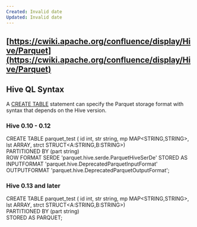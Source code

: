 ```yaml
---
Created: Invalid date
Updated: Invalid date
---
```

## [https://cwiki.apache.org/confluence/display/Hive/Parquet](https://cwiki.apache.org/confluence/display/Hive/Parquet)

## **Hive QL Syntax**

A [CREATE TABLE](https://cwiki.apache.org/confluence/display/Hive/LanguageManual+DDL#LanguageManualDDL-CreateTable) statement can specify the Parquet storage format with syntax that depends on the Hive version.

### Hive 0.10 - 0.12

CREATE TABLE parquet_test ( id int, str string, mp MAP<STRING,STRING>, lst ARRAY<STRING>, strct STRUCT<A:STRING,B:STRING>)  
PARTITIONED BY (part string)  
ROW FORMAT SERDE 'parquet.hive.serde.ParquetHiveSerDe' STORED AS INPUTFORMAT 'parquet.hive.DeprecatedParquetInputFormat' OUTPUTFORMAT 'parquet.hive.DeprecatedParquetOutputFormat';  

### Hive 0.13 and later

CREATE TABLE parquet_test ( id int, str string, mp MAP<STRING,STRING>, lst ARRAY<STRING>, strct STRUCT<A:STRING,B:STRING>)  
PARTITIONED BY (part string)  
STORED AS PARQUET;
